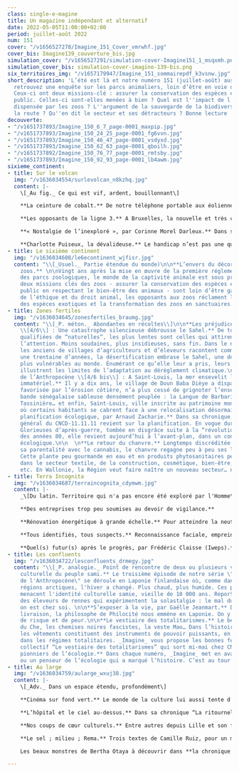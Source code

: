 ```yaml
---
class: single-e-magine
title: Un magazine indépendant et alternatif
date: 2022-05-05T11:00:00+02:00
period: juillet-août 2022
num: 151
cover: "/v1656527278/Imagine_151_Cover_vmrwhf.jpg"
cover_bis: Imagine139_couverture_bis.jpg
simulation_cover: "/v1656527291/simulation-cover-Imagine151_1_msqxmh.png"
simulation_cover_bis: simulation-cover-imagine-139-bis.png
six_territoires_img: "/v1657179947/Imagine_151_sommairepdf_k3vsnw.jpg"
short_description: 'L’été est là et notre numéro 151 (juillet-août) aussi ! A la Une,
  retrouvez une enquête sur les parcs animaliers, loin d’être en voie de disparition.
  Ceux-ci ont deux missions-clé : assurer la conservation des espèces et éduquer le
  public. Celles-ci sont-elles menées à bien ? Quel est l''impact de l''éducation
  dispensée par les zoos ? L''argument de la sauvegarde de la biodiversité tient-il
  la route ? Qu''en dit le secteur et ses détracteurs ? Bonne lecture ! '
decouverte:
- "/v1651737893/Imagine_150_6_7_page-0001_maxpip.jpg"
- "/v1651737893/Imagine_150_24_25_page-0001_fg6vvn.jpg"
- "/v1651737893/Imagine_150_46_47_page-0001_vsdyxd.jpg"
- "/v1651737893/Imagine_150_62_63_page-0001_qboilh.jpg"
- "/v1651737892/Imagine_150_76_77_page-0001_rmtsby.jpg"
- "/v1651737893/Imagine_150_92_93_page-0001_lb4awm.jpg"
sixieme_continent:
- title: Sur le volcan
  img: "/v1636034554/surlevolcan_n8kzhq.jpg"
  content: |-
    \[_Au fig._ Ce qui est vif, ardent, bouillonnant\]

    **La ceinture de cobalt.** De notre téléphone portable aux éoliennes en passant par les batteries des voitures électriques, les produits des mines sont très présents dans notre quotidien et dans les plans de transition énergétique. _Imagine_ leur consacre une série, en commençant au sud. Grand reportage en images à Kolwezi, au Congo, et mise en perspective avec Judith Pigneur des Amis de la Terre France.

    **Les opposants de la ligne 3.** A Bruxelles, la nouvelle et très coûteuse ligne de métro défendue par la Stib et le gouvernement régional ne serait-elle pas la meilleure amie de la voiture ? Et, avec son futur chantier très émetteur de CO2, n’est-elle pas en totale contradiction avec les objectifs climat de la Région ? Voyage en souterrain avec ses détracteurs.

    **« Nostalgie de l’inexploré », par Corinne Morel Darleux.** Dans sa chronique bimestrielle, l’autrice française se console grâce aux dolines géantes inexplorées en Chine.

    **Charlotte Puiseux, la dévalideuse.** Le handicap n’est pas une question individuelle, mais bien une question politique. Vivant depuis toujours dans une société discriminante, pensée par et pour les valides et qui l’invisibilise, Charlotte Puiseux se bat pour faire exploser les normes.
- title: Le sixième continent
  img: "/v1636034608/le6econtinent_wjfisr.jpg"
  content: "\\[_Usuel._ Partie étendue du monde)\n\n**L’envers du décor magique des
    zoos.** \n\nVingt ans après la mise en œuvre de la première réglementation européenne
    des parcs zoologiques, le monde de la captivité animale est sous pression. Les
    deux missions clés des zoos - assurer la conservation des espèces et éduquer le
    public en respectant le bien-être des animaux - sont loin d’être gagnées. Au nom
    de l’éthique et du droit animal, les opposants aux zoos réclament la fin de l’exposition
    des espèces exotiques et la transformation des zoos en sanctuaires."
- title: Zones fertiles
  img: "/v1636034645/zonesfertiles_braumg.jpg"
  content: "\\[_P. méton._ Abondantes en récoltes\\]\n\n**Les préjudices de l’Anthropocène
    \\[4/6\\] : Une catastrophe silencieuse débrousse le Sahel.** De toutes les catastrophes
    qualifiées de “naturelles”, les plus lentes sont celles qui attirent le moins
    l’attention. Moins soudaines, plus insidieuses, sans fin. Dans le nord du Sénégal,
    les anciens de villages d’agriculteurs et d’éleveurs racontent comment, depuis
    une trentaine d’années, la désertification embrase le Sahel, une des régions les
    plus vulnérables au monde. Énumérant ce qu’elle leur a pris, leurs témoignages
    illustrent les limites de l’adaptation au dérèglement climatique.\n\n**Les préjudices
    de l’Anthropocène \\[4/6 bis\\] : A Saint-Louis, la mer ensevelit le patrimoine
    immatériel.** Il y a dix ans, le village de Doun Baba Dièye a disparu. La houle,
    favorisée par l’érosion côtière, n’a plus cessé de grignoter l’ensemble d’une
    bande sénégalaise sableuse densément peuplée : la Langue de Barbarie. Pilote Barre,
    Tassinière… et enfin, Saint-Louis, ville inscrite au patrimoine mondial de l’Unesco
    où certains habitants se cabrent face à une relocalisation désormais inévitable.\n\n**La
    planification écologique, par Arnaud Zacharie.** Dans sa chronique, le secrétaire
    général du CNCD-11.11.11 revient sur la planification. En vogue durant les Trente
    Glorieuses d’après-guerre, tombée en disgrâce suite à la “révolution conservatrice”
    des années 80, elle revient aujourd’hui à l’avant-plan, dans un contexte de transition
    écologique.\n\n  \n**Le retour du chanvre.** Longtemps discréditée en raison de
    sa parentalité avec le cannabis, le chanvre regagne peu à peu ses lettres de noblesse.
    Cette plante peu gourmande en eau et en produits phytosanitaires peut être utilisée
    dans le secteur textile, de la construction, cosmétique, bien-être, automobile,
    etc. En Wallonie, la Région veut faire naître un nouveau secteur… non sans difficultés."
- title: Terra Incognita
  img: "/v1636034687/terraincognita_cdymwm.jpg"
  content: |-
    _\[Du latin. Territoire qui n'a pas encore été exploré par l'Homme\]_

    **Des entreprises trop peu soumises au devoir de vigilance.**

    **Rénovation énergétique à grande échelle.** Pour atteindre la neutralité carbone en 2050, il faudra intensifier l’isolation des bâtiments. Reportage à Wattrelos, dans le nord de la France, où plusieurs opérateurs ont lancé un programme de rénovation à grande échelle.

    **Tous identifiés, tous suspects.** Reconnaissance faciale, empreintes digitales, correspondance ADN… Les technologies biométriques basées sur les caractéristiques morpho-physiologiques ou comportementales sont en train de gagner du terrain. Avec quelles conséquences éthiques et sociétales ? Découvrez-le dans ce numéro.

    **Quel(s) futur(s) après le progrès, par Frédéric Claisse (Iweps).** En partenariat avec l’Institut wallon de l’évaluation, de la prospective et de la statistique, _Imagine_ lance une série de chroniques autour du futur. Premier épisode : la science-fiction comme moyen de (re)penser l’avenir.
- title: Les confluents
  img: "/v1636034722/lesconfluents_drmegy.jpg"
  content: "\\[_P. analogie._ Point de rencontre de deux ou plusieurs voies\\]\n\n**L’érosion
    culturelle du peuple sami.** Le troisième épisode de notre série \"Les préjudices
    de l'Anthropocène\" se déroule en Laponie finlandaise où, comme dans toutes les
    régions arctiques, l'hiver a changé. Plus chaud, plus humide. Ces perturbations
    menacent l'identité culturelle samie, vieille de 10 000 ans. Reportage auprès
    des éleveurs de rennes qui expérimentent la solastalgie : le mal du pays quand
    on est chez soi. \n\n**S’exposer à la vie, par Gaëlle Jeanmart.** Dans sa dernière
    livraison, la philosophe de Philocité nous emmène en Laponie. On y parle de survie,
    de risque et de peur.\n\n**Le vestiaire des totalitarismes.** Le béret étoilé
    du Che, les chemises noires fascistes, la veste Mao… Dans l’histoire politique,
    les vêtements constituent des instruments de pouvoir puissants, en particulier
    dans les régimes totalitaires. _Imagine_ vous propose les bonnes feuilles du livre
    collectif “Le vestiaire des totalitarismes” qui sort mi-mai chez CNRS éditions.\n\n**Les
    pionniers de l’écologie.** Dans chaque numéro, _Imagine_ met en avant une penseuse
    ou un penseur de l’écologie qui a marqué l’histoire. C’est au tour de **Jean Dorst**."
- title: Au large
  img: "/v1636034759/aularge_wxuj38.jpg"
  content: |-
    \[_Adv._ Dans un espace étendu, profondément\]

    **Cinéma sur fond vert.** Le monde de la culture lui aussi tente d’infléchir ses émissions de gaz à effet de serre ou de polluants et de diminuer ses déchets. Exercice pratique avec le cinéma, entre bonnes volontés, vrais engagements, et habitudes lentes à modifier.

    **L’hôpital et le ciel au-dessus.** Dans sa chronique “La ritournelle”, l’écrivain **Philippe Marczweski** passe beaucoup de temps au dernier étage de l’hôpital.

    **Nos coups de cœur culturels.** Entre autres depuis Lille et son festival Utopia, des femmes mises à l’honneur à Mons ou Bruxelles, ou une école très cinégénique au fin fond du Bhoutan.

    **Le sel ; milieu ; Rema.** Trois textes de Camille Ruiz, pour un moment d’éco-poésie, en collaboration avec la revue _Catastrophes_.

    Les beaux monstres de Bertha Otaya à découvrir dans **la chronique du Trinkhall Museum.**

---
```

